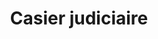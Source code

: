 ---
title: Casier judiciaire
longTitle: 'Casier judiciaire'
tags:
- gccommon
french:
- "[[Criminal records]]"
---